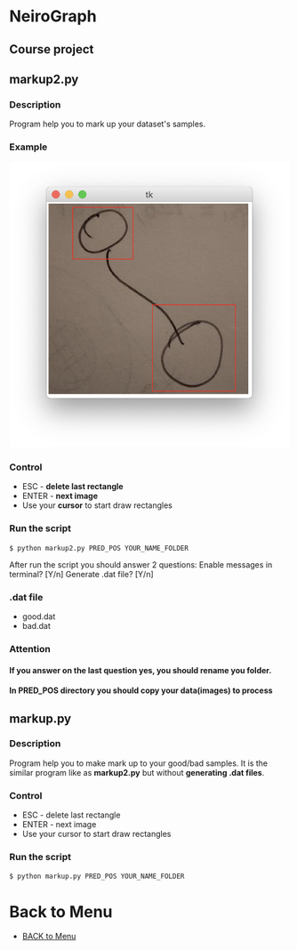 # NeiroGraph
## Course project

## markup2.py
### Description
Program help you to mark up your dataset's samples.

### Example
<img src='data/esc.png'>

### Control
- ESC - **delete last rectangle**
- ENTER - **next image**
- Use your **cursor** to start draw rectangles

### Run the script
```
$ python markup2.py PRED_POS YOUR_NAME_FOLDER
```
After run the script you should answer 2 questions:
Enable messages in terminal? [Y/n]
Generate .dat file? [Y/n]

### .dat file
- good.dat
- bad.dat

### Attention
#### If you answer on the last question __yes__, you should rename you folder.
#### In PRED_POS directory you should copy your data(images) to process




## markup.py
### Description
Program help you to make mark up to your good/bad samples.
It is the similar program like as **markup2.py** but without **generating .dat files**.

### Control
- ESC - delete last rectangle
- ENTER - next image
- Use your cursor to start draw rectangles

### Run the script
```
$ python markup.py PRED_POS YOUR_NAME_FOLDER
```

# Back to Menu
- [BACK to Menu](https://github.com/iu8-nn-2018/NeiroGraph/tree/Steps-of-project-and-description)
